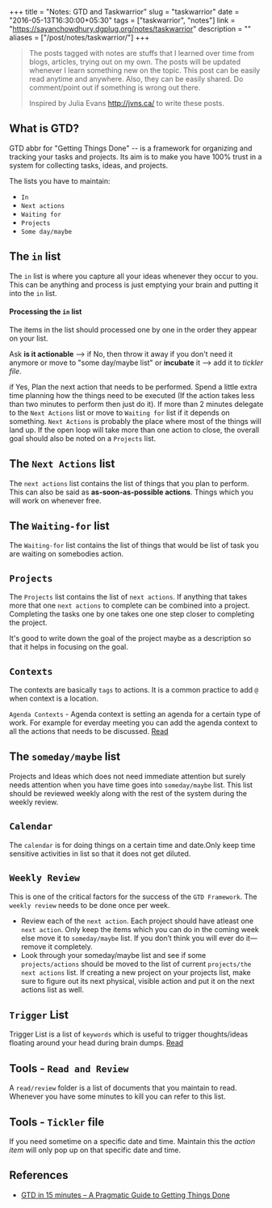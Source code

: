 +++
title = "Notes: GTD and Taskwarrior"
slug = "taskwarrior"
date = "2016-05-13T16:30:00+05:30"
tags = ["taskwarrior", "notes"]
link = "https://sayanchowdhury.dgplug.org/notes/taskwarrior"
description = ""
aliases = ["/post/notes/taskwarrior/"]
+++
> The posts tagged with notes are stuffs that I learned over
> time from blogs, articles, trying out on my own. The posts will be updated
> whenever I learn something new on the topic. This post can be easily read anytime and
> anywhere. Also, they can be easily shared. Do comment/point out if something
> is wrong out there.
>
> Inspired by Julia Evans <http://jvns.ca/> to write these posts.

What is GTD?
------------

GTD abbr for "Getting Things Done" -- is a framework for organizing and
tracking your tasks and projects. Its aim is to make you have 100% trust in a
system for collecting tasks, ideas, and projects.

The lists you have to maintain:

* `In`
* `Next actions`
* `Waiting for`
* `Projects`
* `Some day/maybe`

The `in` list
-------------
The `in` list is where you capture all your ideas whenever they occur to you.
This can be anything and process is just emptying your brain and putting it
into the `in` list.

#### Processing the `in` list
The items in the list should processed one by one in the order they appear on
your list.

Ask **is it actionable** --> if No, then throw it away if you don't need it
anymore or move to "some day/maybe list" or **incubate** it --> add it to
_tickler file_.

if Yes, Plan the next action that needs to be performed. Spend a little extra
time planning how the things need to be executed (If the action takes less
than two minutes to perform then just do it). If more than 2 minutes delegate
to the `Next Actions` list or move to `Waiting for` list if it depends on
something. `Next Actions` is probably the place where most of the things will
land up.  If the open loop will take more than one action to close, the overall
goal should also be noted on a `Projects` list.

The `Next Actions` list
-----------------------
The `next actions` list contains the list of things that you plan to perform.
This can also be said as **as-soon-as-possible actions**. Things which you will
work on whenever free.

The `Waiting-for` list
----------------------
The `Waiting-for` list contains the list of things that would be list of task
you are waiting on somebodies action.

`Projects`
---------
The `Projects` list contains the list of `next actions`. If anything that takes
more that one `next actions` to complete can be combined into a project.
Completing the tasks one by one takes one one step closer to completing the
project.

It's good to write down the goal of the project maybe as a description so that
it helps in focusing on the goal.

`Contexts`
---------
The contexts are basically `tags` to actions. It is a common practice to add
`@` when context is a location.

`Agenda Contexts` - Agenda context is setting an agenda for a certain type of
work. For example for everday meeting you can add the agenda context to all the
actions that needs to be discussed.
[Read](http://gettingthingsdone.com/2011/01/the-agenda-effect/)

The `someday/maybe` list
------------------------
Projects and Ideas which does not need immediate attention but surely needs
attention when you have time goes into `someday/maybe` list. This list should
be reviewed weekly along with the rest of the system during the weekly review.

`Calendar`
----------
The `calendar` is for doing things on a certain time and date.Only keep time
sensitive activities in list so that it does not get diluted.

`Weekly Review`
---------------
This is one of the critical factors for the success of the `GTD Framework`. The
`weekly review` needs to be done once per week.

- Review each of the `next action`. Each project should have atleast one `next
  action`. Only keep the items which you can do in the coming week else move it
  to `someday/maybe` list. If you don’t think you will ever do it—remove it
  completely.
- Look through your someday/maybe list and see if some `projects/actions` should
  be moved to the list of current `projects/the next actions` list. If creating a
  new project on your projects list, make sure to figure out its next physical,
  visible action and put it on the next actions list as well.

`Trigger` List
--------------
Trigger List is a list of `keywords` which is useful to trigger thoughts/ideas
floating around your head during brain dumps.
[Read](https://hackmake.org/reference/gtd-trigger-list)

Tools - `Read and Review`
-------------------------
A `read/review` folder is a list of documents that you maintain to read.
Whenever you have some minutes to kill you can refer to this list.

Tools - `Tickler` file
----------------------
If you need sometime on a specific date and time. Maintain this the *action
item* will only pop up on that specific date and time.


References
----------

- [GTD in 15 minutes – A Pragmatic Guide to Getting Things Done](https://hamberg.no/gtd/)

